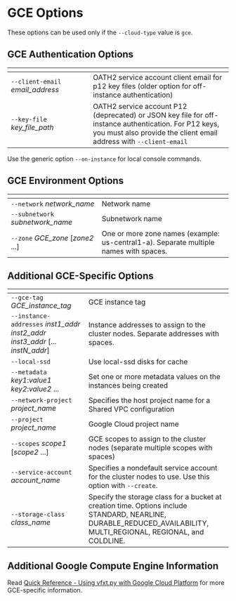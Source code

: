 # GCE Options 

These options can be used only if the `--cloud-type` value is `gce`. 

## GCE Authentication Options 

| <img width=500/>  | |
| ---------- | ------------------ |
| `--client-email` *email_address* | OATH2 service account client email for p12 key files (older option for off-instance authentication) |
| `--key-file` *key_file_path*  | OATH2 service account P12 (deprecated) or JSON key file for off-instance authentication. For P12 keys, you must also provide the client email address with `--client-email` |

Use the generic option `--on-instance` for local console commands. 

## GCE Environment Options

| <img width=300/> | |
| ---------- | ------------------ |
| `--network` *network_name* | Network name |
| `--subnetwork` *subnetwork_name* | Subnetwork name |
| `--zone` *GCE_zone* [*zone2* ...] | One or more zone names (example: us-central1-a). Separate multiple names with spaces. |

## Additional GCE-Specific Options 

| <img width=800/> | |
| ---------- | ------------------ |
| `--gce-tag` *GCE_instance_tag* | GCE instance tag |
| `--instance-addresses` *inst1_addr* *inst2_addr* *inst3_addr* [... *instN_addr*] | Instance addresses to assign to the cluster nodes. Separate addresses with spaces.   |
| `--local-ssd`  | Use local-ssd disks for cache     |
| `--metadata` *key1*:*value1* *key2*:*value2* ... | Set one or more metadata values on the instances being created |
| `--network-project` *project_name* | Specifies the host project name for a Shared VPC configuration |
| `--project` *project_name* | Google Cloud project name |
| `--scopes` *scope1* [*scope2* ...] | GCE scopes to assign to the cluster nodes (separate multiple scopes with spaces) |
| `--service-account` *account_name* | Specifies a nondefault service account for the cluster nodes to use. Use this option with `--create`.    |
| `--storage-class` *class_name* | Specify the storage class for a bucket at creation time. Options include STANDARD, NEARLINE, DURABLE_REDUCED_AVAILABILITY, MULTI_REGIONAL, REGIONAL, and COLDLINE. |


## Additional Google Compute Engine Information

Read [Quick Reference - Using vfxt.py with Google Cloud Platform](gce_reference.md) for more GCE-specific information. 
